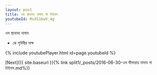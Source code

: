 ```yaml
---
layout: post
title: ওম স্থানাভা নামায গা টাইমস
youtubeId: MsXS1kwV_4g
---
```

 
 
 ওম স্থানাভা নামায  
 
 -  কে পৃথিবীর অক্ষ 
 
  
 
  
 
 
 
 
 
 


{% include youtubePlayer.html id=page.youtubeId %}
 
[Next]({{ site.baseurl }}{% link  split1/_posts/2016-06-30-ওম ভীমায়ায় নামায গা টাইমস.md%})
 
